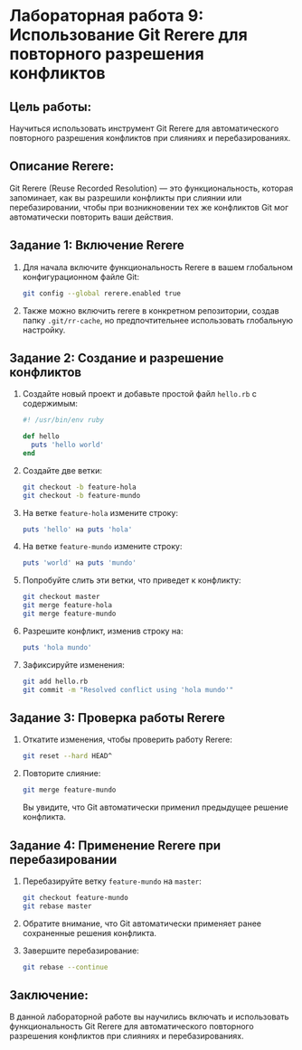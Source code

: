 
# Лабораторная работа 9: Использование Git Rerere для повторного разрешения конфликтов

## Цель работы:
Научиться использовать инструмент Git Rerere для автоматического повторного разрешения конфликтов при слияниях и перебазированиях.

## Описание Rerere:
Git Rerere (Reuse Recorded Resolution) — это функциональность, которая запоминает, как вы разрешили конфликты при слиянии или перебазировании, чтобы при возникновении тех же конфликтов Git мог автоматически повторить ваши действия.

## Задание 1: Включение Rerere

1. Для начала включите функциональность Rerere в вашем глобальном конфигурационном файле Git:
   ```bash
   git config --global rerere.enabled true
   ```

2. Также можно включить rerere в конкретном репозитории, создав папку `.git/rr-cache`, но предпочтительнее использовать глобальную настройку.

## Задание 2: Создание и разрешение конфликтов

1. Создайте новый проект и добавьте простой файл `hello.rb` с содержимым:
   ```ruby
   #! /usr/bin/env ruby

   def hello
     puts 'hello world'
   end
   ```

2. Создайте две ветки:
   ```bash
   git checkout -b feature-hola
   git checkout -b feature-mundo
   ```

3. На ветке `feature-hola` измените строку:
   ```ruby
   puts 'hello' на puts 'hola'
   ```

4. На ветке `feature-mundo` измените строку:
   ```ruby
   puts 'world' на puts 'mundo'
   ```

5. Попробуйте слить эти ветки, что приведет к конфликту:
   ```bash
   git checkout master
   git merge feature-hola
   git merge feature-mundo
   ```

6. Разрешите конфликт, изменив строку на:
   ```ruby
   puts 'hola mundo'
   ```

7. Зафиксируйте изменения:
   ```bash
   git add hello.rb
   git commit -m "Resolved conflict using 'hola mundo'"
   ```

## Задание 3: Проверка работы Rerere

1. Откатите изменения, чтобы проверить работу Rerere:
   ```bash
   git reset --hard HEAD^
   ```

2. Повторите слияние:
   ```bash
   git merge feature-mundo
   ```

   Вы увидите, что Git автоматически применил предыдущее решение конфликта.

## Задание 4: Применение Rerere при перебазировании

1. Перебазируйте ветку `feature-mundo` на `master`:
   ```bash
   git checkout feature-mundo
   git rebase master
   ```

2. Обратите внимание, что Git автоматически применяет ранее сохраненные решения конфликта.

3. Завершите перебазирование:
   ```bash
   git rebase --continue
   ```

## Заключение:
В данной лабораторной работе вы научились включать и использовать функциональность Git Rerere для автоматического повторного разрешения конфликтов при слияниях и перебазированиях.
